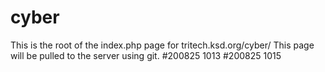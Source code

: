 # cyber
This is the root of the index.php page for tritech.ksd.org/cyber/
This page will be pulled to the server using git.
#200825 1013
#200825 1015
